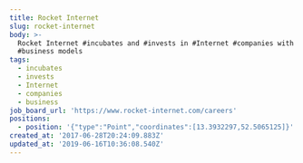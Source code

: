 ```yaml
---
title: Rocket Internet
slug: rocket-internet
body: >-
  Rocket Internet #incubates and #invests in #Internet #companies with proven
  #business models
tags:
  - incubates
  - invests
  - Internet
  - companies
  - business
job_board_url: 'https://www.rocket-internet.com/careers'
positions:
  - position: '{"type":"Point","coordinates":[13.3932297,52.5065125]}'
created_at: '2017-06-28T20:24:09.883Z'
updated_at: '2019-06-16T10:36:08.540Z'
---
```



